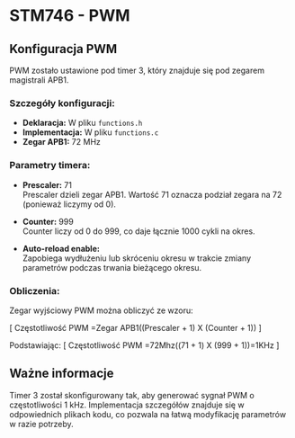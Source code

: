# STM746 - PWM

## Konfiguracja PWM
PWM zostało ustawione pod timer 3, który znajduje się pod zegarem magistrali APB1.

### Szczegóły konfiguracji:
- **Deklaracja:** W pliku `functions.h`
- **Implementacja:** W pliku `functions.c`
- **Zegar APB1:** 72 MHz

### Parametry timera:
- **Prescaler:** 71  
  Prescaler dzieli zegar APB1. Wartość 71 oznacza podział zegara na 72 (ponieważ liczymy od 0).

- **Counter:** 999  
  Counter liczy od 0 do 999, co daje łącznie 1000 cykli na okres.

- **Auto-reload enable:**  
  Zapobiega wydłużeniu lub skróceniu okresu w trakcie zmiany parametrów podczas trwania bieżącego okresu.

### Obliczenia:
Zegar wyjściowy PWM można obliczyć ze wzoru:

\[
Częstotliwość PWM =Zegar APB1\((Prescaler + 1) X (Counter + 1))
\]

Podstawiając:
\[
Częstotliwość PWM =72Mhz\((71 + 1) X (999 + 1))=1KHz
\]

## Ważne informacje
Timer 3 został skonfigurowany tak, aby generować sygnał PWM o częstotliwości 1 kHz. Implementacja szczegółów znajduje się w odpowiednich plikach kodu, co pozwala na łatwą modyfikację parametrów w razie potrzeby.

